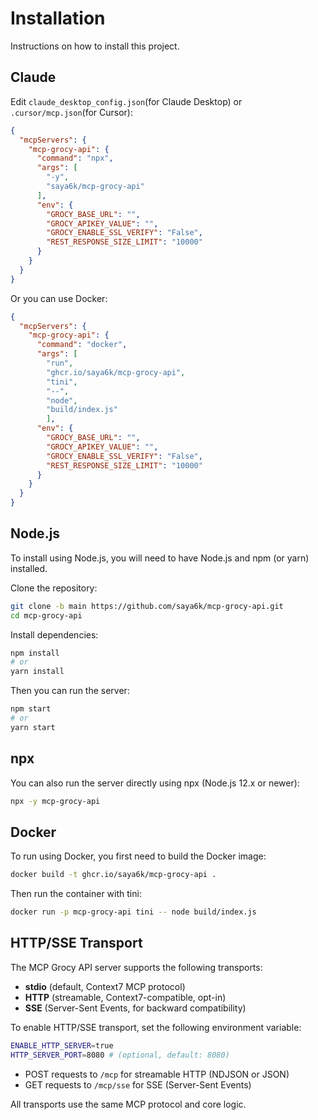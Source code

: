 # Installation

Instructions on how to install this project.

## Claude

Edit `claude_desktop_config.json`(for Claude Desktop) or `.cursor/mcp.json`(for Cursor):

```json
{
  "mcpServers": {
    "mcp-grocy-api": {
      "command": "npx",
      "args": [
        "-y",
        "saya6k/mcp-grocy-api"
      ], 
      "env": {
        "GROCY_BASE_URL": "",
        "GROCY_APIKEY_VALUE": "",
        "GROCY_ENABLE_SSL_VERIFY": "False",
        "REST_RESPONSE_SIZE_LIMIT": "10000"
      }
    }
  }
}
```
Or you can use Docker:
```json
{
  "mcpServers": {
    "mcp-grocy-api": {
      "command": "docker",
      "args": [
        "run",
        "ghcr.io/saya6k/mcp-grocy-api",
        "tini",
        "--",
        "node",
        "build/index.js"
        ],
      "env": {
        "GROCY_BASE_URL": "",
        "GROCY_APIKEY_VALUE": "",
        "GROCY_ENABLE_SSL_VERIFY": "False",
        "REST_RESPONSE_SIZE_LIMIT": "10000"
      }
    }
  }
}
```

## Node.js

To install using Node.js, you will need to have Node.js and npm (or yarn) installed.

Clone the repository:
```bash
git clone -b main https://github.com/saya6k/mcp-grocy-api.git
cd mcp-grocy-api
```

Install dependencies:
```bash
npm install
# or
yarn install
```

Then you can run the server:
```bash
npm start
# or
yarn start
```

## npx

You can also run the server directly using npx (Node.js 12.x or newer):

```bash
npx -y mcp-grocy-api
```

## Docker

To run using Docker, you first need to build the Docker image:

```bash
docker build -t ghcr.io/saya6k/mcp-grocy-api .
```

Then run the container with tini:

```bash
docker run -p mcp-grocy-api tini -- node build/index.js
```

## HTTP/SSE Transport

The MCP Grocy API server supports the following transports:

- **stdio** (default, Context7 MCP protocol)
- **HTTP** (streamable, Context7-compatible, opt-in)
- **SSE** (Server-Sent Events, for backward compatibility)

To enable HTTP/SSE transport, set the following environment variable:

```bash
ENABLE_HTTP_SERVER=true
HTTP_SERVER_PORT=8080 # (optional, default: 8080)
```

- POST requests to `/mcp` for streamable HTTP (NDJSON or JSON)
- GET requests to `/mcp/sse` for SSE (Server-Sent Events)

All transports use the same MCP protocol and core logic.